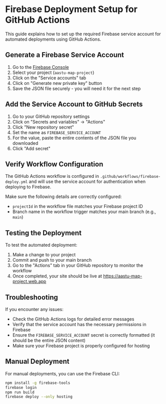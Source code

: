 # Firebase Deployment Setup for GitHub Actions

This guide explains how to set up the required Firebase service account for automated deployments using GitHub Actions.

## Generate a Firebase Service Account

1. Go to the [Firebase Console](https://console.firebase.google.com/project/aastu-map-project/settings/serviceaccounts/adminsdk)
2. Select your project (`aastu-map-project`)
3. Click on the "Service accounts" tab
4. Click on "Generate new private key" button
5. Save the JSON file securely - you will need it for the next step

## Add the Service Account to GitHub Secrets

1. Go to your GitHub repository settings
2. Click on "Secrets and variables" → "Actions"
3. Click "New repository secret"
4. Set the name as `FIREBASE_SERVICE_ACCOUNT`
5. For the value, paste the entire contents of the JSON file you downloaded
6. Click "Add secret"

## Verify Workflow Configuration

The GitHub Actions workflow is configured in `.github/workflows/firebase-deploy.yml` and will use the service account for authentication when deploying to Firebase.

Make sure the following details are correctly configured:

- `projectId` in the workflow file matches your Firebase project ID
- Branch name in the workflow trigger matches your main branch (e.g., `main`)

## Testing the Deployment

To test the automated deployment:

1. Make a change to your project
2. Commit and push to your main branch
3. Go to the "Actions" tab in your GitHub repository to monitor the workflow
4. Once completed, your site should be live at https://aastu-map-project.web.app

## Troubleshooting

If you encounter any issues:

- Check the GitHub Actions logs for detailed error messages
- Verify that the service account has the necessary permissions in Firebase
- Ensure the `FIREBASE_SERVICE_ACCOUNT` secret is correctly formatted (it should be the entire JSON content)
- Make sure your Firebase project is properly configured for hosting

## Manual Deployment

For manual deployments, you can use the Firebase CLI:

```bash
npm install -g firebase-tools
firebase login
npm run build
firebase deploy --only hosting
``` 